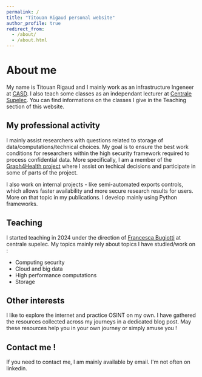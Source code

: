 ```yaml
---
permalink: /
title: "Titouan Rigaud personal website"
author_profile: true
redirect_from: 
  - /about/
  - /about.html
---
```


# About me

My name is Titouan Rigaud and I mainly work as an infrastructure Ingeneer at [CASD](https://casd.eu). I also teach some classes as an independant lecturer at [Centrale Supelec](https://www.centralesupelec.fr/). You can find informations on the classes I give in the Teaching section of this website. 

## My professional activity

I mainly assist researchers with questions related to storage of data/computations/technical choices. My goal is to ensure the best work conditions for researchers within the high security framework required to process confidential data. More specifically, I am a member of the [Graph4Health project](https://guillaume-lecue.faculty.essec.edu/graph4health) where I assist on techical decisions and participate in some of parts of the project.

I also work on internal projects - like semi-automated exports controls, which allows faster availability and more secure research results for users. More on that topic in my publications. I develop mainly using Python frameworks.

## Teaching

I started teaching in 2024 under the direction of [Francesca Bugiotti](http://www.bugiotti.it/) at centrale supelec. My topics mainly rely about topics I have studied/work on : 
- Computing security
- Cloud and big data
- High performance computations
- Storage

## Other interests

I like to explore the internet and practice OSINT on my own. I have gathered the resources collected across my journeys in a dedicated blog post. May these resources help you in your own journey or simply amuse you !

## Contact me !

If you need to contact me, I am mainly available by email. I'm not often on linkedin. 